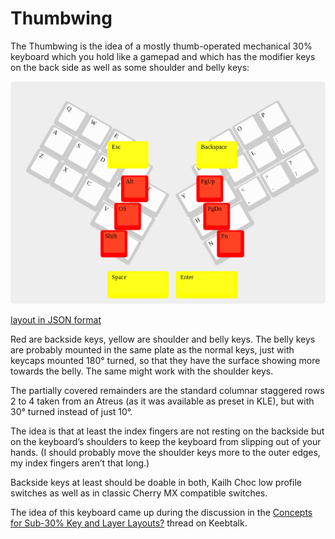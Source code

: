Thumbwing
=========

The Thumbwing is the idea of a mostly thumb-operated mechanical 30%
keyboard which you hold like a gamepad and which has the modifier keys
on the back side as well as some shoulder and belly keys:

![Thumbwing](Images/Thumbwing.png)

[layout in JSON format](Layouts/Thumbwing.json)

Red are backside keys, yellow are shoulder and belly keys. The belly
keys are probably mounted in the same plate as the normal keys, just
with keycaps mounted 180° turned, so that they have the surface
showing more towards the belly. The same might work with the shoulder
keys.

The partially covered remainders are the standard columnar staggered
rows 2 to 4 taken from an Atreus (as it was available as preset in
KLE), but with 30° turned instead of just 10°.

The idea is that at least the index fingers are not resting on the
backside but on the keyboard’s shoulders to keep the keyboard from
slipping out of your hands. (I should probably move the shoulder keys
more to the outer edges, my index fingers aren’t that long.)

Backside keys at least should be doable in both, Kailh Choc low
profile switches as well as in classic Cherry MX compatible switches.

The idea of this keyboard came up during the discussion in the
[Concepts for Sub-30% Key and Layer Layouts?](https://www.keebtalk.com/t/concepts-for-sub-30-key-and-layer-layouts/8521/15)
thread on Keebtalk.
